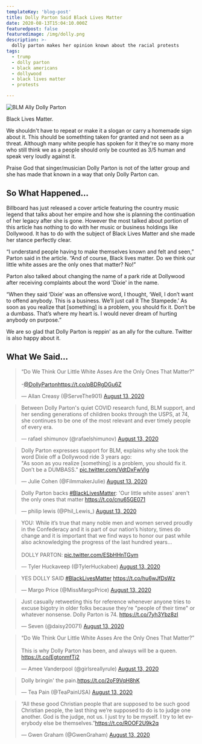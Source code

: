 ```yaml
---
templateKey: 'blog-post'
title: Dolly Parton Said Black Lives Matter
date: 2020-08-13T15:04:10.000Z
featuredpost: false
featuredimage: /img/dolly.png
description: >-
  dolly parton makes her opinion known about the racial protests
tags:
  - trump
  - dolly parton
  - black americans
  - dollywood
  - black lives matter
  - protests

---
```


![BLM Ally Dolly Parton](/img/dolly.png)

Black Lives Matter.

We shouldn't have to repeat or make it a slogan or carry a homemade sign about it.  This should be somethting taken for granted and not seen as a threat.  Although many white people has spoken for it they're so many more who still think we as a people should only be counted as 3/5 human and speak very loudly against it.

Praise God that singer/musician Dolly Parton is not of the latter group and she has made that known in a way that only Dolly Parton can.


## So What Happened...

Billboard has just released a cover article featuring the country music legend that talks about her empire and how she is planning the continuation of her legacy after she is gone.  However the most talked about portion of this article has nothing to do with her music or business holdings like Dollywood.  It has to do with the subject of Black Lives Matter and she made her stance perfectly clear.

“I understand people having to make themselves known and felt and seen,” Parton said in the article. “And of course, Black lives matter. Do we think our little white asses are the only ones that matter? No!”

Parton also talked about changing the name of a park ride at Dollywood after receiving complaints about the word 'Dixie' in the name.

“When they said ‘Dixie’ was an offensive word, I thought, ‘Well, I don’t want to offend anybody. This is a business. We’ll just call it The Stampede.’ As soon as you realize that [something] is a problem, you should fix it. Don’t be a dumbass. That’s where my heart is. I would never dream of hurting anybody on purpose.”

We are so glad that Dolly Parton is reppin' as an ally for the culture.  Twitter is also happy about it.

## What We Said...

<blockquote class="twitter-tweet"><p lang="en" dir="ltr">“Do We Think Our Little White Asses Are the Only Ones That Matter?&quot; <br><br>-<a href="https://twitter.com/DollyParton?ref_src=twsrc%5Etfw">@DollyParton</a><a href="https://t.co/pBDRgDGu6Z">https://t.co/pBDRgDGu6Z</a></p>&mdash; Allan Creasy (@ServeThe901) <a href="https://twitter.com/ServeThe901/status/1294014120531025933?ref_src=twsrc%5Etfw">August 13, 2020</a></blockquote> <script async src="https://platform.twitter.com/widgets.js" charset="utf-8"></script>

<blockquote class="twitter-tweet"><p lang="en" dir="ltr">Between Dolly Parton&#39;s quiet COVID research fund, BLM support, and her sending generations of children books through the USPS, at 74, she continues to be one of the most relevant and ever timely people of every era.</p>&mdash; rafael shimunov (@rafaelshimunov) <a href="https://twitter.com/rafaelshimunov/status/1294049186736996353?ref_src=twsrc%5Etfw">August 13, 2020</a></blockquote> <script async src="https://platform.twitter.com/widgets.js" charset="utf-8"></script>

<blockquote class="twitter-tweet"><p lang="en" dir="ltr">Dolly Parton expresses support for BLM, explains why she took the word Dixie off a Dollywood ride 3 years ago:<br>&quot;As soon as you realize [something] is a problem, you should fix it. Don’t be a DUMBASS.&quot; <a href="https://t.co/VdtDxFwVlg">pic.twitter.com/VdtDxFwVlg</a></p>&mdash; Julie Cohen (@FilmmakerJulie) <a href="https://twitter.com/FilmmakerJulie/status/1294035166957101059?ref_src=twsrc%5Etfw">August 13, 2020</a></blockquote> <script async src="https://platform.twitter.com/widgets.js" charset="utf-8"></script>

<blockquote class="twitter-tweet"><p lang="en" dir="ltr">Dolly Parton backs <a href="https://twitter.com/hashtag/BlackLivesMatter?src=hash&amp;ref_src=twsrc%5Etfw">#BlackLivesMatter</a>: &#39;Our little white asses&#39; aren&#39;t the only ones that matter <a href="https://t.co/cnu65GE071">https://t.co/cnu65GE071</a></p>&mdash; philip lewis (@Phil_Lewis_) <a href="https://twitter.com/Phil_Lewis_/status/1294036458735579136?ref_src=twsrc%5Etfw">August 13, 2020</a></blockquote> <script async src="https://platform.twitter.com/widgets.js" charset="utf-8"></script>


<blockquote class="twitter-tweet"><p lang="en" dir="ltr">YOU: While it’s true that many noble men and women served proudly in the Confederacy and it is part of our nation’s history, times do change and it is important that we find ways to honor our past while also acknowledging the progress of the last hundred years...<br><br>DOLLY PARTON: <a href="https://t.co/ESbHHnTGym">pic.twitter.com/ESbHHnTGym</a></p>&mdash; Tyler Huckaveep (@TylerHuckabee) <a href="https://twitter.com/TylerHuckabee/status/1294027750022483974?ref_src=twsrc%5Etfw">August 13, 2020</a></blockquote> <script async src="https://platform.twitter.com/widgets.js" charset="utf-8"></script>


<blockquote class="twitter-tweet"><p lang="en" dir="ltr">YES DOLLY SAID <a href="https://twitter.com/hashtag/BlackLivesMatter?src=hash&amp;ref_src=twsrc%5Etfw">#BlackLivesMatter</a> <a href="https://t.co/hu6wJfDsWz">https://t.co/hu6wJfDsWz</a></p>&mdash; Margo Price (@MissMargoPrice) <a href="https://twitter.com/MissMargoPrice/status/1294028063341150210?ref_src=twsrc%5Etfw">August 13, 2020</a></blockquote> <script async src="https://platform.twitter.com/widgets.js" charset="utf-8"></script>


<blockquote class="twitter-tweet"><p lang="en" dir="ltr">Just casually retweeting this for reference whenever anyone tries to excuse bigotry in older folks because they&#39;re &quot;people of their time&quot; or whatever nonsense. Dolly Parton is 74. <a href="https://t.co/7yh3Ybz8zI">https://t.co/7yh3Ybz8zI</a></p>&mdash; Seven (@daisy20071) <a href="https://twitter.com/daisy20071/status/1293998040009846784?ref_src=twsrc%5Etfw">August 13, 2020</a></blockquote> <script async src="https://platform.twitter.com/widgets.js" charset="utf-8"></script>

<blockquote class="twitter-tweet"><p lang="en" dir="ltr">“Do We Think Our Little White Asses Are the Only Ones That Matter?” <br><br>This is why Dolly Parton has been, and always will be a queen. <a href="https://t.co/EgtonmfTj2">https://t.co/EgtonmfTj2</a></p>&mdash; Amee Vanderpool (@girlsreallyrule) <a href="https://twitter.com/girlsreallyrule/status/1294023569807224834?ref_src=twsrc%5Etfw">August 13, 2020</a></blockquote> <script async src="https://platform.twitter.com/widgets.js" charset="utf-8"></script>

<blockquote class="twitter-tweet"><p lang="en" dir="ltr">Dolly bringin&#39; the pain.<a href="https://t.co/2oF9VqH8hK">https://t.co/2oF9VqH8hK</a></p>&mdash; Tea Pain (@TeaPainUSA) <a href="https://twitter.com/TeaPainUSA/status/1294028500106645509?ref_src=twsrc%5Etfw">August 13, 2020</a></blockquote> <script async src="https://platform.twitter.com/widgets.js" charset="utf-8"></script>

<blockquote class="twitter-tweet"><p lang="en" dir="ltr">“All these good Christian people that are supposed to be such good Christian people, the last thing we’re supposed to do is to judge one another. God is the judge, not us. I just try to be myself. I try to let everybody else be themselves.”<a href="https://t.co/ROOF2U9k2q">https://t.co/ROOF2U9k2q</a></p>&mdash; Gwen Graham (@GwenGraham) <a href="https://twitter.com/GwenGraham/status/1294055362304385024?ref_src=twsrc%5Etfw">August 13, 2020</a></blockquote> <script async src="https://platform.twitter.com/widgets.js" charset="utf-8"></script>



